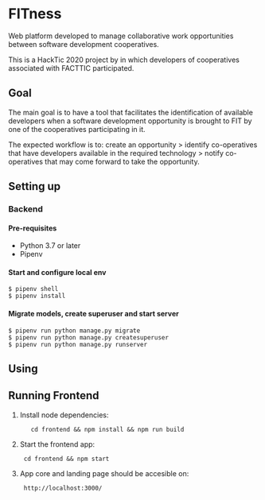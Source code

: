 # FITness
Web platform developed to manage collaborative work opportunities between software development cooperatives. 

This is a HackTic 2020 project by in which developers of cooperatives associated with FACTTIC participated.

## Goal
The main goal is to have a tool that facilitates the identification of available developers when a software development opportunity is brought to FIT by one of the cooperatives participating in it.

The expected workflow is to: create an opportunity > identify co-operatives that have developers available in the required technology > notify co-operatives that may come forward to take the opportunity.


## Setting up

### Backend

#### Pre-requisites
- Python 3.7 or later
- Pipenv

#### Start and configure local env
    $ pipenv shell
    $ pipenv install
    
#### Migrate models, create superuser and start server

    $ pipenv run python manage.py migrate
    $ pipenv run python manage.py createsuperuser
    $ pipenv run python manage.py runserver

## Using


## Running Frontend

1. Install node dependencies:

	      cd frontend && npm install && npm run build

2. Start the frontend app:
        
        cd frontend && npm start

3. App core and landing page should be accesible on:

        http://localhost:3000/